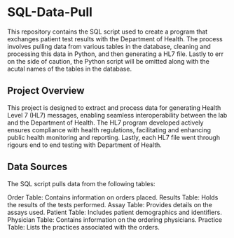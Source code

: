 # SQL-Data-Pull
This repository contains the SQL script used to create a program that exchanges patient test results with the Department of Health. The process involves pulling data from various tables in the database, cleaning and processing this data in Python, and then generating a HL7 file.  Lastly to err on the side of caution, the Python script will be omitted along with the acutal names of the tables in the database.

## Project Overview
This project is designed to extract and process data for generating Health Level 7 (HL7) messages, enabling seamless interoperability between the lab and the Department of Health. The HL7 program developed actively ensures compliance with health regulations, facilitating and enhancing public health monitoring and reporting. Lastly, each HL7 file went through rigours end to end testing with Department of Health. 

##  Data Sources
The SQL script pulls data from the following tables:

Order Table: Contains information on orders placed.
Results Table: Holds the results of the tests performed.
Assay Table: Provides details on the assays used.
Patient Table: Includes patient demographics and identifiers.
Physician Table: Contains information on the ordering physicians.
Practice Table: Lists the practices associated with the orders.


